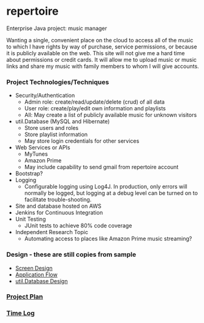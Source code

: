 # repertoire
Enterprise Java project: music manager

Wanting a single, convenient place on the cloud to access all of the music to which I have rights
by way of purchase, service permissions, or because it is publicly available on the web. This site will
not give me a hard time about permissions or credit cards. It will allow me to upload music or music links
and share my music with family members to whom I will give accounts.


### Project Technologies/Techniques 

* Security/Authentication
  * Admin role: create/read/update/delete (crud) of all data
  * User role: create/play/edit own information and playlists
  * All: May create a list of publicly available music for unknown visitors
* util.Database (MySQL and Hibernate)
  * Store users and roles
  * Store playlist information
  * May store login credentials for other services
* Web Services or APIs
  * MyTunes
  * Amazon Prime
  * May include capability to send gmail from repertoire account
* Bootstrap?
* Logging
  * Configurable logging using Log4J. In production, only errors will normally be logged, but logging 
     at a debug level can be turned on to facilitate trouble-shooting. 
* Site and database hosted on AWS
* Jenkins for Continuous Integration
* Unit Testing
  * JUnit tests to achieve 80% code coverage
* Independent Research Topic
  * Automating access to places like Amazon Prime music streaming?

### Design - these are still copies from sample

* [Screen Design](DesignDocuments/Screens.md)
* [Application Flow](DesignDocuments/applicationFlow.md)
* [util.Database Design](DesignDocuments/databaseDiagram.png)

### [Project Plan](ProjectPlan.md)

### [Time Log](TimeLog.md)
